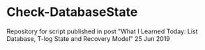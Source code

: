 # Check-DatabaseState
Repository for script published in post "What I Learned Today: List Database, T-log State and Recovery Model" 25 Jun 2019
